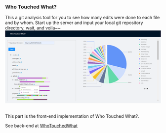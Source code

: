 ### Who Touched What?


This a git analysis tool for you to see how many edits were done to each file and by whom. Start up the server and input your local git repository directory, wait, and voila~~
![Home page](https://github.com/Jubilee101/WhoTouchedWhat/blob/main/img/demo.png)

<br />
This part is the front-end implementation of Who Touched What?. 
<br />

See back-end at [WhoTouchedWhat](https://github.com/Jubilee101/WhoTouchedWhat)